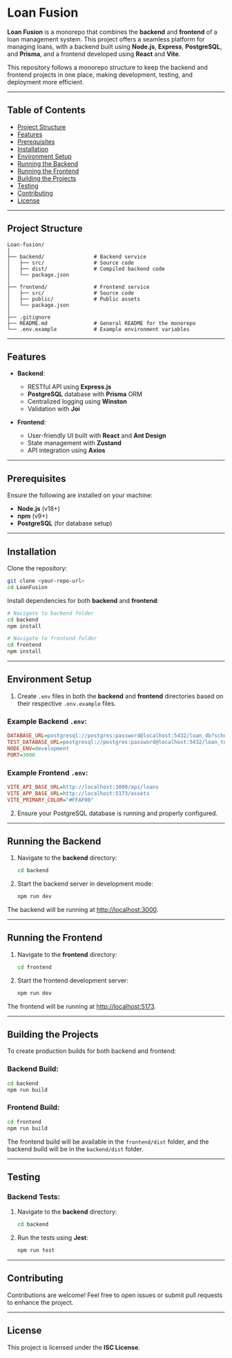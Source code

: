 # Loan Fusion

**Loan Fusion** is a monorepo that combines the **backend** and **frontend** of a loan management system. This project offers a seamless platform for managing loans, with a backend built using **Node.js**, **Express**, **PostgreSQL**, and **Prisma**, and a frontend developed using **React** and **Vite**.

This repository follows a monorepo structure to keep the backend and frontend projects in one place, making development, testing, and deployment more efficient.

---

## **Table of Contents**

- [Project Structure](#project-structure)
- [Features](#features)
- [Prerequisites](#prerequisites)
- [Installation](#installation)
- [Environment Setup](#environment-setup)
- [Running the Backend](#running-the-backend)
- [Running the Frontend](#running-the-frontend)
- [Building the Projects](#building-the-projects)
- [Testing](#testing)
- [Contributing](#contributing)
- [License](#license)

---

## **Project Structure**

```
Loan-fusion/
│
├── backend/                # Backend service
│   ├── src/                # Source code
│   ├── dist/               # Compiled backend code
│   └── package.json
│
├── frontend/               # Frontend service
│   ├── src/                # Source code
│   ├── public/             # Public assets
│   └── package.json
│
├── .gitignore
├── README.md               # General README for the monorepo
└── .env.example            # Example environment variables
```

---

## **Features**

- **Backend**:

  - RESTful API using **Express.js**
  - **PostgreSQL** database with **Prisma** ORM
  - Centralized logging using **Winston**
  - Validation with **Joi**

- **Frontend**:
  - User-friendly UI built with **React** and **Ant Design**
  - State management with **Zustand**
  - API integration using **Axios**

---

## **Prerequisites**

Ensure the following are installed on your machine:

- **Node.js** (v18+)
- **npm** (v9+)
- **PostgreSQL** (for database setup)

---

## **Installation**

Clone the repository:

```bash
git clone <your-repo-url>
cd LoanFusion
```

Install dependencies for both **backend** and **frontend**:

```bash
# Navigate to backend folder
cd backend
npm install

# Navigate to frontend folder
cd frontend
npm install
```

---

## **Environment Setup**

1. Create `.env` files in both the **backend** and **frontend** directories based on their respective `.env.example` files.

### Example Backend `.env`:

```ini
DATABASE_URL=postgresql://postgres:password@localhost:5432/loan_db?schema=public
TEST_DATABASE_URL=postgresql://postgres:password@localhost:5432/loan_test_db?schema=public
NODE_ENV=development
PORT=3000
```

### Example Frontend `.env`:

```ini
VITE_API_BASE_URL=http://localhost:3000/api/loans
VITE_APP_BASE_URL=http://localhost:5173/assets
VITE_PRIMARY_COLOR="#FFAF00"
```

2. Ensure your PostgreSQL database is running and properly configured.

---

## **Running the Backend**

1. Navigate to the **backend** directory:

   ```bash
   cd backend
   ```

2. Start the backend server in development mode:
   ```bash
   npm run dev
   ```

The backend will be running at [http://localhost:3000](http://localhost:3000).

---

## **Running the Frontend**

1. Navigate to the **frontend** directory:

   ```bash
   cd frontend
   ```

2. Start the frontend development server:
   ```bash
   npm run dev
   ```

The frontend will be running at [http://localhost:5173](http://localhost:5173).

---

## **Building the Projects**

To create production builds for both backend and frontend:

### Backend Build:

```bash
cd backend
npm run build
```

### Frontend Build:

```bash
cd frontend
npm run build
```

The frontend build will be available in the `frontend/dist` folder, and the backend build will be in the `backend/dist` folder.

---

## **Testing**

### Backend Tests:

1. Navigate to the **backend** directory:

   ```bash
   cd backend
   ```

2. Run the tests using **Jest**:
   ```bash
   npm run test
   ```

---

## **Contributing**

Contributions are welcome! Feel free to open issues or submit pull requests to enhance the project.

---

## **License**

This project is licensed under the **ISC License**.
